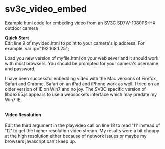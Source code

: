 # sv3c_video_embed
Example html code for embeding video from an SV3C SD7W-1080PS-HX outdoor camera

<b>Quick Start</b></br>
Edit line 9 of myvideo.html to point to your camera's ip address.  For example: var ip="192.168.1.25";

Load you new version of myfile.html on your web sever and it should work with most browsers. You should be prompted for your camera's username and password.</br>

I have been successful enbedding video with the Mac versions of Firefox, Safari and Chrome.  Safari on an iPad and iPhone work as well.  I tried on an older version of IE on Win7 and no joy.  The SV3C specific version of libde265.js appears to use a websockets interface which may predate my Win7 IE.  </br></br>

<b>Video Resolution</b></br></br>
Edit the third argument in the playvideo call on line 18 to read '11' instead of '12' to get the higher resolution video stream.  My results were a bit choppy at the high resolution either because of network issues or maybe my browsers javascript can't keep up.   



